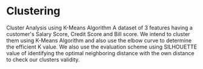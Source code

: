 # Clustering
Cluster Analysis using K-Means Algorithm
A dataset of 3 features having a customer's Salary Score, Credit Score and Bill score.
We intend to cluster them using K-Means Algorithm and also use the elbow curve to determine the efficient K value.
We also use the evaluation scheme using SILHOUETTE value of identifying the optimal neighboring distance with the own distance to check our clusters validity.
